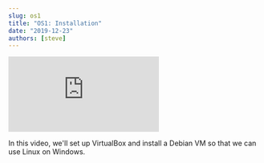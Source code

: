 ```yaml
---
slug: os1
title: "OS1: Installation"
date: "2019-12-23"
authors: [steve]
---
```


<iframe className="youtube-video-player" src="https://www.youtube.com/embed/NtZzb9ZJ5Fo" title="YouTube video player" frameBorder="0" allow="accelerometer; autoplay; clipboard-write; encrypted-media; gyroscope; picture-in-picture" allowFullScreen></iframe>

In this video, we'll set up VirtualBox and install a Debian VM so that we can use Linux on Windows.